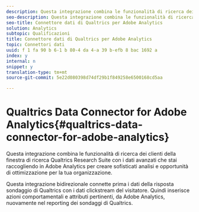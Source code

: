 ```yaml
---
description: Questa integrazione combina le funzionalità di ricerca dei clienti della finestra di ricerca Qualtrics Research Suite con i dati avanzati che stai raccogliendo in Adobe Analytics per creare sofisticati analisi e opportunità di ottimizzazione per la tua organizzazione.
seo-description: Questa integrazione combina le funzionalità di ricerca dei clienti della finestra di ricerca Qualtrics Research Suite con i dati avanzati che stai raccogliendo in Adobe Analytics per creare sofisticati analisi e opportunità di ottimizzazione per la tua organizzazione.
seo-title: Connettore dati di Qualtrics per Adobe Analytics
solution: Analytics
subtopic: Qualificazioni
title: Connettore dati di Qualtrics per Adobe Analytics
topic: Connettori dati
uuid: f 1 fa 90 b 6-1 b 80-4 da 4-a 39 b-efb 8 bac 1692 a
index: y
internal: n
snippet: y
translation-type: tm+mt
source-git-commit: 5e22d080398d74df29b1f849258e6500168cd5aa

---
```



# Qualtrics Data Connector for Adobe Analytics{#qualtrics-data-connector-for-adobe-analytics}

Questa integrazione combina le funzionalità di ricerca dei clienti della finestra di ricerca Qualtrics Research Suite con i dati avanzati che stai raccogliendo in Adobe Analytics per creare sofisticati analisi e opportunità di ottimizzazione per la tua organizzazione.

Questa integrazione bidirezionale connette prima i dati della risposta sondaggio di Qualtrics con i dati clickstream del visitatore. Quindi inserisce azioni comportamentali e attributi pertinenti, da Adobe Analytics, nuovamente nel reporting dei sondaggi di Qualtrics.
